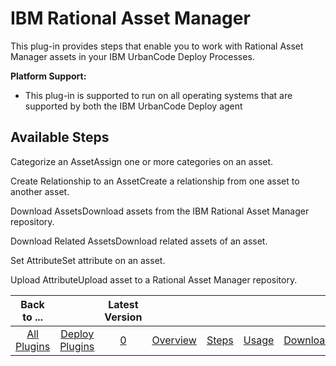 
IBM Rational Asset Manager
==========================

This plug-in provides steps that enable you to work with Rational Asset Manager assets in your IBM UrbanCode Deploy Processes.

**Platform Support:**

* This plug-in is supported to run on all operating systems that are supported by both the IBM UrbanCode Deploy agent


Available Steps
---------------

Categorize an AssetAssign one or more categories on an asset.

Create Relationship to an AssetCreate a relationship from one asset to another asset.

Download AssetsDownload assets from the IBM Rational Asset Manager repository.

Download Related AssetsDownload related assets of an asset.

Set AttributeSet attribute on an asset.

Upload AttributeUpload asset to a Rational Asset Manager repository.



|Back to ...||Latest Version|||||
| :---: | :---: | :---: | :---: | :---: | :---: | :---: |
|[All Plugins](../../index.md)|[Deploy Plugins](../README.md)|[0](https://raw.githubusercontent.com/UrbanCode/IBM-UCD-PLUGINS/main/files/RAM/com.ibm.udeploy.plugin.ram.zip)|[Overview](overview.md)|[Steps](steps.md)|[Usage](usage.md)|[Downloads](downloads.md)|
